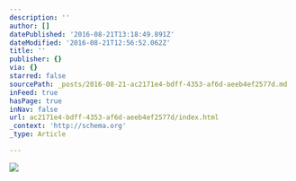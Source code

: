 ```yaml
---
description: ''
author: []
datePublished: '2016-08-21T13:18:49.891Z'
dateModified: '2016-08-21T12:56:52.062Z'
title: ''
publisher: {}
via: {}
starred: false
sourcePath: _posts/2016-08-21-ac2171e4-bdff-4353-af6d-aeeb4ef2577d.md
inFeed: true
hasPage: true
inNav: false
url: ac2171e4-bdff-4353-af6d-aeeb4ef2577d/index.html
_context: 'http://schema.org'
_type: Article

---
```

![](https://the-grid-user-content.s3-us-west-2.amazonaws.com/b5d49899-4df1-478b-b461-d9e75c4f929e.jpg)
